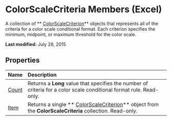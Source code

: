 
# ColorScaleCriteria Members (Excel)
A collection of  ** [ColorScaleCriterion](8b7ffd61-b843-3995-d872-e07d35adfedc.md)** objects that represents all of the criteria for a color scale conditional format. Each criterion specifies the minimum, midpoint, or maximum threshold for the color scale.

 **Last modified:** July 28, 2015


## Properties



|**Name**|**Description**|
|:-----|:-----|
| [Count](2ebfccab-0aa8-5f7e-7e66-9a01ecff082b.md)|Returns a  **Long** value that specifies the number of criteria for a color scale conditional format rule. Read-only.|
| [Item](62033ea0-19c6-430f-0b9e-9eae62791352.md)|Returns a single  ** [ColorScaleCriterion](8b7ffd61-b843-3995-d872-e07d35adfedc.md)** object from the **ColorScaleCriteria** collection. Read-only.|
